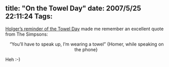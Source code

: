 title: "On the Towel Day"
date: 2007/5/25 22:11:24
Tags: 
---
<a href="http://layer-acht.org/blog/debian/#1-109" target="_blank">Holger’s reminder of the Towel Day</a> made me remember an excellent quote from The Simpsons:

<p align="center"> “You’ll have to speak up, I’m wearing a towel” {Homer, while speaking on the phone}</p>
<p align="left">Heh :-) </p>
